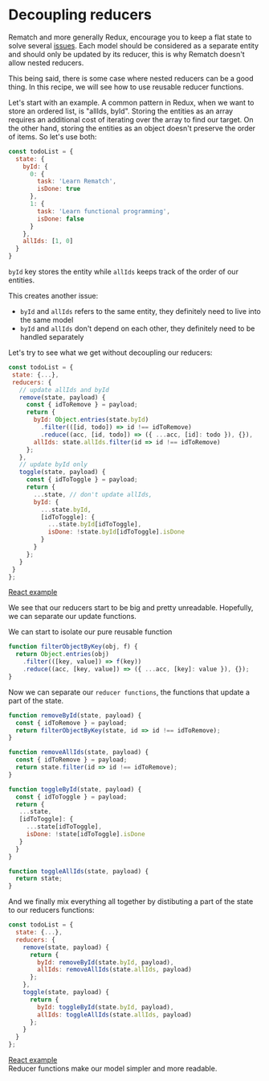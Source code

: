 # Decoupling reducers

Rematch and more generally Redux, encourage you to keep a flat state to solve several [issues](https://redux.js.org/recipes/structuring-reducers/normalizing-state-shape).
Each model should be considered as a separate entity and should only be updated by its reducer, this is why Rematch doesn't allow nested reducers.

This being said, there is some case where nested reducers can be a good thing.
In this recipe, we will see how to use reusable reducer functions.

Let's start with an example. A common pattern in Redux, when we want to store an ordered list, is "allIds, byId". Storing the entities as an array requires an additional cost of iterating over the array to find our target. On the other hand, storing the entities as an object doesn't preserve the order of items. So let's use both: 

```javascript
const todoList = {
  state: {
    byId: {
      0: {
        task: 'Learn Rematch',
        isDone: true
      },
      1: {
        task: 'Learn functional programming',
        isDone: false
      }
    },
    allIds: [1, 0]
  }
}
```
`byId` key stores the entity while `allIds` keeps track of the order of our entities.

This creates another issue: 
  - `byId` and `allIds` refers to the same entity, they definitely need to live into the same model
  - `byId` and `allIds` don't depend on each other, they definitely need to be handled separately
 

Let's try to see what we get without decoupling our reducers:
 
 ```javascript
const todoList = {
  state: {...},
  reducers: {
    // update allIds and byId
    remove(state, payload) {
      const { idToRemove } = payload;
      return {
        byId: Object.entries(state.byId)
          .filter(([id, todo]) => id !== idToRemove)
          .reduce((acc, [id, todo]) => ({ ...acc, [id]: todo }), {}),
        allIds: state.allIds.filter(id => id !== idToRemove)
      };
    },
    // update byId only
    toggle(state, payload) {
      const { idToToggle } = payload;
      return {
        ...state, // don't update allIds,
        byId: {
          ...state.byId,
          [idToToggle]: {
            ...state.byId[idToToggle],
            isDone: !state.byId[idToToggle].isDone
          }
        }       
      };
    }
  }
};

```
[React example](https://codesandbox.io/s/lry6024mkl)

We see that our reducers start to be big and pretty unreadable.
Hopefully, we can separate our update functions.

We can start to isolate our pure reusable function

```javascript
function filterObjectByKey(obj, f) {
  return Object.entries(obj)
    .filter(([key, value]) => f(key))
    .reduce((acc, [key, value]) => ({ ...acc, [key]: value }), {});
}

```

Now we can separate our `reducer functions`, the functions that update a part of the state.

```javascript
function removeById(state, payload) {
  const { idToRemove } = payload;
  return filterObjectByKey(state, id => id !== idToRemove);
}

function removeAllIds(state, payload) {
  const { idToRemove } = payload;
  return state.filter(id => id !== idToRemove);
}

function toggleById(state, payload) {
  const { idToToggle } = payload;
  return {
   ...state,
   [idToToggle]: {
     ...state[idToToggle],
     isDone: !state[idToToggle].isDone
   }
  }
}

function toggleAllIds(state, payload) {
  return state;
}
```

And we finally mix everything all together by distibuting a part of the state to our reducers functions:

```javascript
const todoList = {
  state: {...},
  reducers: {
    remove(state, payload) {
      return {
        byId: removeById(state.byId, payload),
        allIds: removeAllIds(state.allIds, payload)
      };
    },
    toggle(state, payload) {
      return {
        byId: toggleById(state.byId, payload),
        allIds: toggleAllIds(state.allIds, payload)
      };
    }
  }
};

```

[React example](https://codesandbox.io/s/x2r7nryn24)  
Reducer functions make our model simpler and more readable.



 
